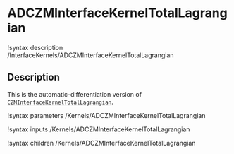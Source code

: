# ADCZMInterfaceKernelTotalLagrangian

!syntax description /InterfaceKernels/ADCZMInterfaceKernelTotalLagrangian

## Description

This is the automatic-differentiation version of [`CZMInterfaceKernelTotalLagrangian`](CZMInterfaceKernelTotalLagrangian.md).

!syntax parameters /Kernels/ADCZMInterfaceKernelTotalLagrangian

!syntax inputs /Kernels/ADCZMInterfaceKernelTotalLagrangian

!syntax children /Kernels/ADCZMInterfaceKernelTotalLagrangian
